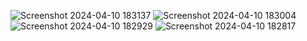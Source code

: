 ![Screenshot 2024-04-10 183137](https://github.com/N-Harsha/Path-finding-visualizer/assets/65081180/4a6a91c4-c2b4-4df0-80ad-8470f94cda84)
![Screenshot 2024-04-10 183004](https://github.com/N-Harsha/Path-finding-visualizer/assets/65081180/fd889683-4d0a-459a-984c-2e8d70c85b66)
![Screenshot 2024-04-10 182929](https://github.com/N-Harsha/Path-finding-visualizer/assets/65081180/85d9adbe-2e7e-492c-b184-0b07fda6c321)
![Screenshot 2024-04-10 182817](https://github.com/N-Harsha/Path-finding-visualizer/assets/65081180/653688d9-e134-40cb-9519-6f3590b7e01f)
